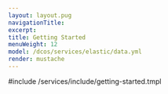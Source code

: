 ```yaml
---
layout: layout.pug
navigationTitle:
excerpt:
title: Getting Started
menuWeight: 12
model: /dcos/services/elastic/data.yml
render: mustache
---
```


#include /services/include/getting-started.tmpl
